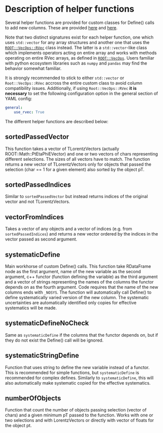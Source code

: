 # Description of helper functions

Several helper functions are provided for custom classes for Define() calls to add new columns.
These are provided [here](https://gitlab.cern.ch/atlas-amglab/fastframes/-/blob/main/FastFrames/DefineHelpers.h?ref_type=heads) and [here](https://gitlab.cern.ch/atlas-amglab/fastframes/-/blob/main/FastFrames/MainFrame.h?ref_type=heads).

Note that two distinct signatures exist for each helper function, one which uses `std::vector` for any array structures and another one that uses the [`ROOT::VecOps::RVec`](https://root.cern/doc/master/classROOT_1_1VecOps_1_1RVec.html) class instead.
The latter is a `std::vector`-like class which implements operators acting on entire array and works with methods operating on entire RVec arrays, as defined in [`ROOT::VecOps`](https://root.cern/doc/master/namespaceROOT_1_1VecOps.html).
Users familiar with python ecosystem libraries such as `numpy` and `pandas` may find the behavior somewhat familiar.

It is strongly recommended to stick to either `std::vector` or `Root::VecOps::RVec` accross the entire custom class to avoid column compatibility issues. Additionally, if using `Root::VecOps::RVec` **it is necessary** to set the following configuration option in the general section of YAML config:

```yaml
general:
    use_rvec: True
```

The different helper functions are described below:

## sortedPassedVector
This function takes a vector of TLorentzVectors (actually ROOT::Math::PtEtaPhiEVector) and one or two vectors of chars representing different selections.
The sizes of all vectors have to match. The function returns a new vector of TLorentzVectors only for objects that passed the selection (char == 1 for a given element) also sorted by the object pT.

## sortedPassedIndices
Similar to `sortedPassedVector` but instead returns indices of the original vector and not TLorentzVectors.

## vectorFromIndices
Takes a vector of any objects and a vector of indices (e.g. from `sortedPassedIndices`) and returns a new vector ordered by the indices in the vector passed as second argument.

## systematicDefine
Main workhorse of custom Define() calls. This function take RDataFrame node as the first argument, name of the new variable as the second argument, c++ functor (function defining the variable) as the third argument and a vector of strings representing the names of the columns the functor depends on as the fourth argument.
Code requires that the name of the new columns ends with `_NOSYS`.
The function will automatically call Define() to define systematically varied version of the new column.
The systematic uncertainties are automatically identified only copies for effective systematics will be made.

## systematicDefineNoCheck
Same as `systematicDefine` if the columns that the functor depends on, but if they do not exist the Define() call will be ignored.

## systematicStringDefine
Function that uses string to define the new variable instead of a functor. This is recommended for simple functions, but `systematicDefine` is recommended for complex defines.
Similarly to `systematicDefine`, this will also automatically make systematic copied for the effective systematics.

## numberOfObjects
Function that count the number of objects passing selection (vector of chars) and a given minimum pT passed to the function. Works with one or two selections and with LorentzVectors or directly with vector of floats for the object pt.
